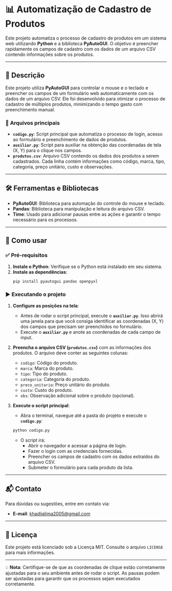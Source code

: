 # 📊 **Automatização de Cadastro de Produtos**

Este projeto automatiza o processo de cadastro de produtos em um sistema web utilizando **Python** e a biblioteca **PyAutoGUI**. O objetivo é preencher rapidamente os campos de cadastro com os dados de um arquivo CSV contendo informações sobre os produtos.

---

## 📝 **Descrição**

Este projeto utiliza **PyAutoGUI** para controlar o mouse e o teclado e preencher os campos de um formulário web automaticamente com os dados de um arquivo CSV. Ele foi desenvolvido para otimizar o processo de cadastro de múltiplos produtos, minimizando o tempo gasto com preenchimento manual.

### 📁 **Arquivos principais**
- **`codigo.py`**: Script principal que automatiza o processo de login, acesso ao formulário e preenchimento de dados de produtos.
- **`auxiliar.py`**: Script para auxiliar na obtenção das coordenadas de tela (X, Y) para o clique nos campos.
- **`produtos.csv`**: Arquivo CSV contendo os dados dos produtos a serem cadastrados. Cada linha contém informações como código, marca, tipo, categoria, preço unitário, custo e observações.

---

## 🛠️ **Ferramentas e Bibliotecas**
- **PyAutoGUI**: Biblioteca para automação do controle do mouse e teclado.
- **Pandas**: Biblioteca para manipulação e leitura do arquivo CSV.
- **Time**: Usado para adicionar pausas entre as ações e garantir o tempo necessário para os processos.
  
---

## 🚀 **Como usar**

### ✅ **Pré-requisitos**
1. **Instale o Python**: Verifique se o Python está instalado em seu sistema.
2. **Instale as dependências**:
    ```bash
    pip install pyautogui pandas openpyxl
    ```

### ▶️ **Executando o projeto**

1. **Configure as posições na tela**:
   - Antes de rodar o script principal, execute o **`auxiliar.py`**. Isso abrirá uma janela para que você consiga identificar as coordenadas (X, Y) dos campos que precisam ser preenchidos no formulário.
   - Execute o **`auxiliar.py`** e anote as coordenadas de cada campo de input.

2. **Preencha o arquivo CSV (`produtos.csv`)** com as informações dos produtos. O arquivo deve conter as seguintes colunas:
    - `codigo`: Código do produto.
    - `marca`: Marca do produto.
    - `tipo`: Tipo do produto.
    - `categoria`: Categoria do produto.
    - `preco_unitario`: Preço unitário do produto.
    - `custo`: Custo do produto.
    - `obs`: Observação adicional sobre o produto (opcional).

3. **Execute o script principal**:
    - Abra o terminal, navegue até a pasta do projeto e execute o **`codigo.py`**:
    ```bash
    python codigo.py
    ```
    - O script irá:
        - Abrir o navegador e acessar a página de login.
        - Fazer o login com as credenciais fornecidas.
        - Preencher os campos de cadastro com os dados extraídos do arquivo CSV.
        - Submeter o formulário para cada produto da lista.

---

## 📬 **Contato**

Para dúvidas ou sugestões, entre em contato via:
- **E-mail**: khadijalima2005@gmail.com

---

## 📜 **Licença**
Este projeto está licenciado sob a Licença MIT. Consulte o arquivo `LICENSE` para mais informações.

---

💡 **Nota**: Certifique-se de que as coordenadas de clique estão corretamente ajustadas para o seu ambiente antes de rodar o script. As pausas podem ser ajustadas para garantir que os processos sejam executados corretamente.

